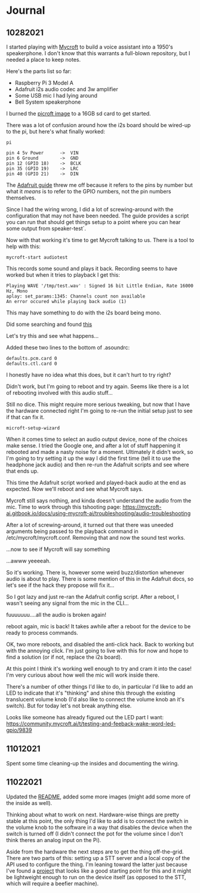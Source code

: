 # Journal

## 10282021

I started playing with [Mycroft](https://mycroft.ai/) to build a voice assistant into a 1950's speakerphone.  I don't know that this warrants a full-blown repository, but I needed a place to keep notes.

Here's the parts list so far:

* Raspberry Pi 3 Model A
* Adafruit i2s audio codec and 3w amplifier
* Some USB mic I had lying around
* Bell System speakerphone

I burned the [picroft image](https://mycroft-ai.gitbook.io/docs/using-mycroft-ai/get-mycroft/picroft) to a 16GB sd card to get started.

There was a lot of confusion around how the i2s board should be wired-up to the pi, but here's what finally worked:

```
pi

pin 4 5v Power      ->  VIN 
pin 6 Ground        ->  GND
pin 12 (GPIO 18)    ->  BCLK
pin 35 (GPIO 19)    ->  LRC
pin 40 (GPIO 21)    ->  DIN
```

The [Adafruit guide](https://learn.adafruit.com/adafruit-max98357-i2s-class-d-mono-amp/raspberry-pi-wiring) threw me off because it refers to the pins by number but what it *means* is to refer to the GPIO numbers, not the pin numbers themselves.

Since I had the wiring wrong, I did a lot of screwing-around with the configuration that may not have been needed.  The guide provides a script you can run that should get things setup to a point where you can hear some output from speaker-test`.

Now with that working it's time to get Mycroft talking to us.  There is a tool to help with this:

`mycroft-start audiotest`

This records some sound and plays it back.  Recording seems to have worked but when it tries to playback I get this:

```
Playing WAVE '/tmp/test.wav' : Signed 16 bit Little Endian, Rate 16000 Hz, Mono
aplay: set_params:1345: Channels count non available
An error occured while playing back audio (1)
```

This may have something to do with the i2s board being mono.

Did some searching and found [this](https://unix.stackexchange.com/questions/615584/alsa-aplay-mono-file-but-returns-channel-count-non-available)

Let's try this and see what happens...

Added these two lines to the bottom of .asoundrc:

```
defaults.pcm.card 0
defaults.ctl.card 0
```

I honestly have no idea what this does, but it can't hurt to try right?

Didn't work, but I'm going to reboot and try again.  Seems like there is a lot of rebooting involved with this audio stuff...

Still no dice.  This might require more serious tweaking, but now that I have the hardware connected right I'm going to re-run the initial setup just to see if that can fix it.

`microft-setup-wizard`

When it comes time to select an audio output device, none of the choices make sense.  I tried the Google one, and after a lot of stuff happening it rebooted and made a nasty noise for a moment.  Ultimately it didn't work, so I'm going to try setting it up the way I did the first time (tell it to use the headphone jack audio) and then re-run the Adafruit scripts and see where that ends up.

This time the Adafruit script worked and played-back audio at the end as expected.  Now we'll reboot and see what Mycroft says.

Mycroft still says nothing, and kinda doesn't understand the audio from the mic.  Time to work through this tshooting page:  https://mycroft-ai.gitbook.io/docs/using-mycroft-ai/troubleshooting/audio-troubleshooting

After a lot of screwing-around, it turned out that there was uneeded arguments being passed to the playback command in /etc/mycroft/mycroft.conf.  Removing that and now the sound test works.

...now to see if Mycroft will say something

...awww yeeeeah.

So it's working.  There is, however some weird buzz/distortion whenever audio is about to play.  There is some mention of this in the Adafruit docs, so let's see if the hack they propose will fix it...

So I got lazy and just re-ran the Adafruit config script.  After a reboot, I wasn't seeing any signal from the mic in the CLI...

fuuuuuuu....all the audio is broken again!

reboot again, mic is back!  It takes awhile after a reboot for the device to be ready to process commands.

OK, two more reboots, and disabled the anti-click hack.  Back to working but with the annoying click.  I'm just going to live with this for now and hope to find a solution (or if not, replace the i2s board).

At this point I think it's working well enough to try and cram it into the case!  I'm very curious about how well the mic will work inside there.

There's a number of other things I'd like to do, in particular I'd like to add an LED to indicate that it's "thinking" and shine this through the existing translucent volume knob (I'd also like to connect the volume knob an it's switch).  But for today let's not break anything else.


Looks like someone has already figured out the LED part I want: https://community.mycroft.ai/t/testing-and-feeback-wake-word-led-gpio/9839


## 11012021

Spent some time cleaning-up the insides and documenting the wiring.


## 11022021

Updated the [README](./README.md), added some more images (might add some more of the inside as well).

Thinking about what to work on next.  Hardware-wise things are pretty stable at this point, the only thing I'd like to add is to connect the switch in the volume knob to the software in a way that disables the device when the switch is turned off (I didn't connect the pot for the volume since I don't think theres an analog input on the Pi).

Aside from the hardware the next steps are to get the thing off-the-grid.  There are two parts of this: setting up a STT server and a local copy of the API used to configure the thing.  I'm leaning toward the latter just because I've found a [project](https://github.com/OpenVoiceOS/OVOS-local-backend) that looks like a good starting point for this and it might be lightweight enough to run on the device itself (as opposed to the STT, which will require a beefier machine).


